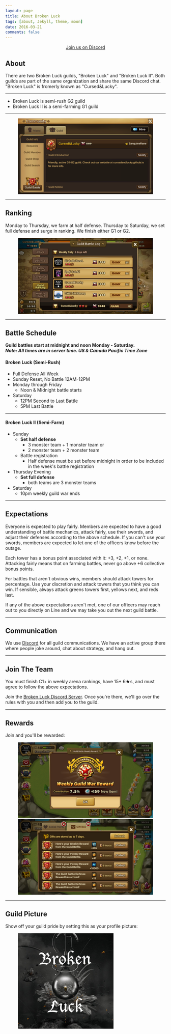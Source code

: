 ```yaml
---
layout: page
title: About Broken Luck
tags: [about, Jekyll, theme, moon]
date: 2016-03-21
comments: false
---
```


<div style="text-align: center;">
  <a href="https://discordapp.com/invite/PqMtvE3" class="btn">
    Join us on Discord
  </a>
</div>

## About

There are two Broken Luck guilds, "Broken Luck" and "Broken Luck II". Both
guilds are part of the same organization and share the same Discord chat.
"Broken Luck" is fromerly known as "Cursed&Lucky".

* * *

* Broken Luck is semi-rush G2 guild
* Broken Luck II is a semi-farming G1 guild

* * *

<figure>
  <a href="../assets/img/info.png" class="image-popup">
    <img src="../assets/img/info.png">
  </a>
</figure>

<hr/>

## Ranking

Monday to Thursday, we farm at half defense. Thursday to Saturday, we set full
defense and surge in ranking. We finish either G1 or G2.

<figure>
  <a href="../assets/img/ranking.jpg" class="image-popup">
    <img src="../assets/img/ranking.jpg">
  </a>
</figure>

<hr/>

## Battle Schedule

<b>
  Guild battles start at midnight and noon Monday - Saturday.<br/>
  <i>Note: All times are in server time. US & Canada Pacific Time Zone</i>
</b>

#### Broken Luck (Semi-Rush)

* Full Defense All Week
* Sunday Reset, No Battle 12AM-12PM
* Monday through Friday
  * Noon & Midnight battle starts
* Saturday
  * 12PM Second to Last Battle
  * 5PM Last Battle

<hr/>

#### Broken Luck II (Semi-Farm)

* Sunday
  * <b>Set half defense</b>
    * 3 monster team + 1 monster team or
    * 2 monster team + 2 monster team
  * Battle registration
    * Half defense must be set before midnight in order to be included in the
      week's battle registration
* Thursday Evening
  * <b>Set full defense</b>
    * both teams are 3 monster teams
* Saturday
  * 10pm weekly guild war ends

<hr/>

## Expectations

Everyone is expected to play fairly. Members are expected to have a good
understanding of battle mechanics, attack fairly, use their swords, and adjust
their defenses according to the above schedule. If you can't use your swords,
members are expected to let one of the officers know before the outage.

Each tower has a bonus point associated with it: +3, +2, +1, or none. Attacking
fairly means that on farming battles, never go above +6 collective bonus
points.

For battles that aren't obvious wins, members should attack towers for
percentage. Use your discretion and attack towers that you think you can win.
If sensible, always attack greens towers first, yellows next, and reds last.

If any of the above expectations aren't met, one of our officers may reach
out to you directly on Line and we may take you out the next guild battle.

<hr/>

## Communication

We use [Discord](https://discordapp.com/) for all guild communications. We have
an active group there where people joke around, chat about strategy, and hang out.

<hr/>

## Join The Team

You must finish C1+ in weekly arena rankings, have 15+ 6★s, and must agree to
follow the above expectations.

Join the [Broken Luck Discord Server](https://discordapp.com/invite/PqMtvE3). Once you're
there, we'll go over the rules with you and then add you to the guild.

<hr/>

## Rewards

Join and you'll be rewarded:
<figure>
  <a href="../assets/img/stones.png" class="image-popup">
    <img src="../assets/img/stones.png">
  </a>
  <a href="../assets/img/rewards.png" class="image-popup">
    <img src="../assets/img/rewards.png">
  </a>
</figure>

<hr/>

## Guild Picture

Show off your guild pride by setting this as your profile picture:

<figure>
  <a href="../assets/img/profile.png" class="image-popup">
    <img src="../assets/img/profile.png">
  </a>
</figure>
